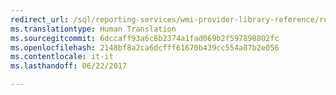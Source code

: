 ```yaml
---
redirect_url: /sql/reporting-services/wmi-provider-library-reference/reporting-services-wmi-provider-library-reference-ssrs
ms.translationtype: Human Translation
ms.sourcegitcommit: 6dccaff93a6c8b2374a1fad069b2f597898802fc
ms.openlocfilehash: 2148bf8a2ca6dcfff61670b439cc554a87b2e056
ms.contentlocale: it-it
ms.lasthandoff: 06/22/2017

---
```


